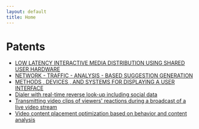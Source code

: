 ```yaml
---
layout: default
title: Home
---
```

<!--  no theme will be loaded without the front matter above -->


<!--  the html tag and head tag can be removed -->
<body>
  <h1>Patents</h1>
  <ul>
    <li> <a href="https://github.com/merkez/patents/blob/main/EP3787253A1.pdf">LOW LATENCY INTERACTIVE MEDIA DISTRIBUTION USING SHARED USER HARDWARE</a></li>
    <li> <a href="https://github.com/merkez/patents/blob/main/US20200412626A1.pdf">NETWORK - TRAFFIC - ANALYSIS - BASED SUGGESTION GENERATION</a></li>
    <li> <a href="https://github.com/merkez/patents/blob/main/US20210011555A1.pdf">METHODS , DEVICES , AND SYSTEMS FOR DISPLAYING A USER INTERFACE</a></li>
    <li> <a href="https://github.com/merkez/patents/blob/main/US20200280629A1.pdf">Dialer with real-time reverse look-up including social data</a></li>
    <li> <a href="https://github.com/merkez/patents/blob/main/US20200275159A1.pdf"> Transmitting video clips of viewers' reactions during a broadcast of a live video stream</a></li>
  <li> <a href="https://github.com/merkez/patents/blob/main/US20210058662A1.pdf"> Video content placement optimization based on behavior and content analysis</a></li>
   
   

  </ul>
</body>

